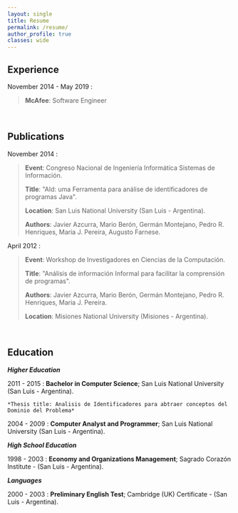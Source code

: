 ```yaml
---
layout: single
title: Resume
permalink: /resume/
author_profile: true
classes: wide
---
```



Experience
----------

November 2014 - May 2019
: 

>**McAfee**: Software Engineer
>


&nbsp;

Publications
---------

November 2014
: 

>**Event**: Congreso Nacional de Ingeniería Informática Sistemas de Información.
> 
>**Title**: "AId: uma Ferramenta para análise de identificadores de programas Java".
> 
>**Location**: San Luis National University (San Luis - Argentina).
> 
>**Authors**: Javier Azcurra, Mario Berón, Germán Montejano, Pedro R. Henriques, Maria J. Pereira, Augusto Farnese.


April 2012
: 

> **Event**: Workshop de Investigadores en Ciencias de la Computación.
>
> **Title**: "Análisis de información Informal para facilitar la comprensión de programas".
>
> **Authors**: Javier Azcurra, Mario Berón, Germán Montejano, Pedro R. Henriques, Maria J. Pereira.
>
> **Location**: Misiones National University (Misiones - Argentina).

&nbsp;

Education
---------

***Higher Education***

2011 - 2015
:   **Bachelor in Computer Science**; San Luis National University (San Luis - Argentina).

    *Thesis title: Analisis de Identificadores para abtraer conceptos del Dominio del Problema*

2004 - 2009
:   **Computer Analyst and Programmer**; San Luis National University (San Luis - Argentina).


***High School Education***

1998 - 2003
:   **Economy and Organizations Management**; Sagrado Corazón Institute - (San Luis - Argentina).

***Languages***

2000 - 2003
: **Preliminary English Test**; Cambridge (UK) Certificate - (San Luis - Argentina).